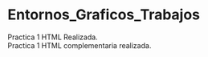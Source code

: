 # Entornos_Graficos_Trabajos
Practica 1 HTML Realizada.<br />
Practica 1 HTML complementaria realizada.<br />